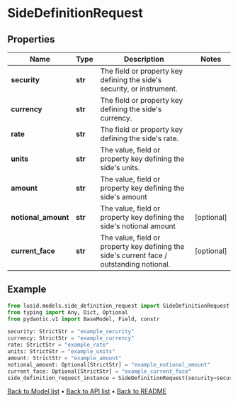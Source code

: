 # SideDefinitionRequest

## Properties
Name | Type | Description | Notes
------------ | ------------- | ------------- | -------------
**security** | **str** | The field or property key defining the side&#39;s security, or instrument. | 
**currency** | **str** | The field or property key defining the side&#39;s currency. | 
**rate** | **str** | The field or property key defining the side&#39;s rate. | 
**units** | **str** | The value, field or property key defining the side&#39;s units. | 
**amount** | **str** | The value, field or property key defining the side&#39;s amount | 
**notional_amount** | **str** | The value, field or property key defining the side&#39;s notional amount | [optional] 
**current_face** | **str** | The value, field or property key defining the side&#39;s current face / outstanding notional. | [optional] 
## Example

```python
from lusid.models.side_definition_request import SideDefinitionRequest
from typing import Any, Dict, Optional
from pydantic.v1 import BaseModel, Field, constr

security: StrictStr = "example_security"
currency: StrictStr = "example_currency"
rate: StrictStr = "example_rate"
units: StrictStr = "example_units"
amount: StrictStr = "example_amount"
notional_amount: Optional[StrictStr] = "example_notional_amount"
current_face: Optional[StrictStr] = "example_current_face"
side_definition_request_instance = SideDefinitionRequest(security=security, currency=currency, rate=rate, units=units, amount=amount, notional_amount=notional_amount, current_face=current_face)

```

[Back to Model list](../README.md#documentation-for-models) &#8226; [Back to API list](../README.md#documentation-for-api-endpoints) &#8226; [Back to README](../README.md)

